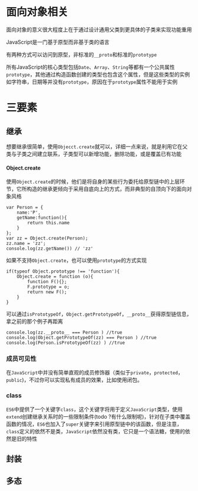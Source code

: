 # 面向对象相关
面向对象的意义很大程度上在于通过设计通用父类到更具体的子类来实现功能重用

JavaScript是一门基于原型而非基于类的语言

有两种方式可以访问到原型，非标准的`__proto`和标准的`prototype`

所有JavaScript的核心类型包括`Date`、`Array`、`String`等都有一个公共属性`prototype`，其他通过构造函数创建的类型也包含这个属性，但是这些类型的实例如字符串，日期等并没有`prototype`，原因在于`prototype`属性不能用于实例


# 三要素
## 继承
想要继承很简单，使用`Objecct.create`就可以，详细一点来说，就是利用它在父类与子类之间建立联系，子类型可以新增功能，删除功能，或是覆盖已有功能
#### Object.create
使用`Object.create`的时候，他们是将自身的某些行为委托给原型链中的上层环节，它所构造的继承更倾向于采用自底向上的方式，而非典型的自顶向下的面向对象风格


```
var Person = {
	name:'P',
	getName:function(){
		return this.name
	}
};
var zz = Object.create(Person);
zz.name = 'zz';
console.log(zz.getName()) // 'zz'
```

如果不支持`Object.create`，也可以使用`prototype`的方式实现

```
if(typeof Object.prototype !== 'function'){
	Object.create = function (o){
		function F(){};
		F.prototype = o;
		return new F();		
	}
}
```

可以通过`isPrototypeOf`，`Object.getPrototypeOf`，`__proto__`获得原型链信息，拿之前的那个例子再距离

```
console.log(zz.__proto__ === Person ) //true
console.log(Object.getPrototypeOf(zz) === Person ) //true
console.log(Person.isPrototypeOf(zz) ) //true
```
### 成员可见性
在`JavaScript`中并没有简单直观的成员修饰器（类似于`private`，`protected`，`public`)，不过你可以实现私有成员的效果，比如使用闭包。

### class
`ES6`中提供了一个关键字`class`，这个关键字将用于定义`JavaScript`类型，使用`extend`创建继承关系时的一些限制条件(todo ?有什么限制呢)，针对在子类中覆盖函数的情况，`ES6`也加入了`super`关键字来引用原型链中的该函数，但是注意，`class`定义的依然不是类，`JavaScript`依然没有类，它只是一个语法糖，使用的依然是旧的特性
## 封装
## 多态



